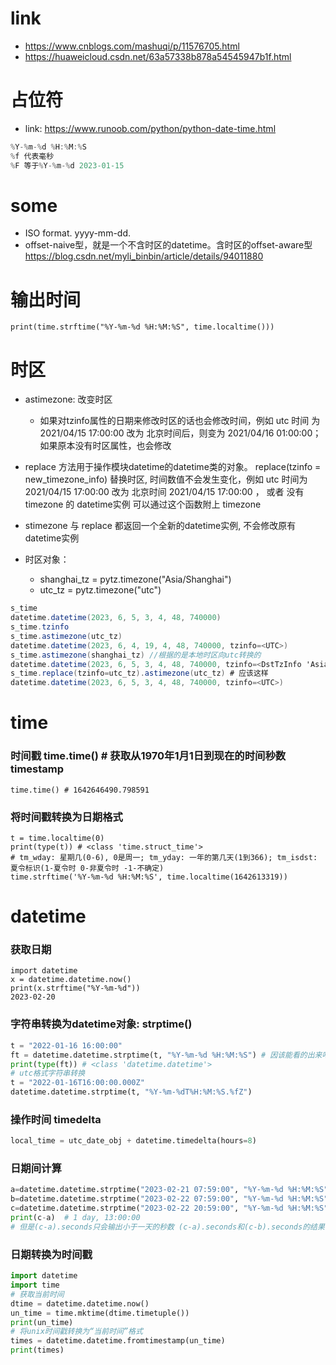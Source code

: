 # link
- https://www.cnblogs.com/mashuqi/p/11576705.html
- https://huaweicloud.csdn.net/63a57338b878a54545947b1f.html
# 占位符
- link: https://www.runoob.com/python/python-date-time.html
```cs
%Y-%m-%d %H:%M:%S
%f 代表毫秒
%F 等于%Y-%m-%d 2023-01-15
```


# some
- ISO format.  yyyy-mm-dd.
- offset-naive型，就是一个不含时区的datetime。含时区的offset-aware型 https://blog.csdn.net/myli_binbin/article/details/94011880
# 输出时间
`print(time.strftime("%Y-%m-%d %H:%M:%S", time.localtime()))`

# 时区
- astimezone: 改变时区
    - 如果对tzinfo属性的日期来修改时区的话也会修改时间，例如 utc 时间 为 2021/04/15 17:00:00 改为 北京时间后，则变为 2021/04/16 01:00:00；如果原本没有时区属性，也会修改
- replace 方法用于操作模块datetime的datetime类的对象。 replace(tzinfo = new_timezone_info) 替换时区, 时间数值不会发生变化，例如 utc 时间为 2021/04/15 17:00:00 改为 北京时间 2021/04/15 17:00:00 ， 或者 没有timezone 的 datetime实例 可以通过这个函数附上 timezone
- stimezone 与 replace 都返回一个全新的datetime实例, 不会修改原有datetime实例

- 时区对象：
    - shanghai_tz = pytz.timezone("Asia/Shanghai")
    - utc_tz = pytz.timezone("utc")
```cs
s_time
datetime.datetime(2023, 6, 5, 3, 4, 48, 740000)
s_time.tzinfo
s_time.astimezone(utc_tz)
datetime.datetime(2023, 6, 4, 19, 4, 48, 740000, tzinfo=<UTC>)
s_time.astimezone(shanghai_tz) //根据的是本地时区向utc转换的
datetime.datetime(2023, 6, 5, 3, 4, 48, 740000, tzinfo=<DstTzInfo 'Asia/Shanghai' CST+8:00:00 STD>)
s_time.replace(tzinfo=utc_tz).astimezone(utc_tz) # 应该这样
datetime.datetime(2023, 6, 5, 3, 4, 48, 740000, tzinfo=<UTC>)
```
# time 
### 时间戳 time.time() # 获取从1970年1月1日到现在的时间秒数 timestamp
```
time.time() # 1642646490.798591
```

### 将时间戳转换为日期格式
```
t = time.localtime(0)
print(type(t)) # <class 'time.struct_time'>
# tm_wday: 星期几(0-6), 0是周一; tm_yday: 一年的第几天(1到366); tm_isdst: 夏令标识(1-夏令时 0-非夏令时 -1-不确定)
time.strftime('%Y-%m-%d %H:%M:%S', time.localtime(1642613319))
```

# datetime
### 获取日期
```
import datetime
x = datetime.datetime.now()
print(x.strftime("%Y-%m-%d"))
2023-02-20
```
### 字符串转换为datetime对象: strptime()
```py
t = "2022-01-16 16:00:00"
ft = datetime.datetime.strptime(t, "%Y-%m-%d %H:%M:%S") # 因该能看的出来吧，源字符串中有-，format—str里也写"-"
print(type(ft)) # <class 'datetime.datetime'>
# utc格式字符串转换
t = "2022-01-16T16:00:00.000Z"
datetime.datetime.strptime(t, "%Y-%m-%dT%H:%M:%S.%fZ")
```
### 操作时间 timedelta 
```python
local_time = utc_date_obj + datetime.timedelta(hours=8)
```
### 日期间计算
```python
a=datetime.datetime.strptime("2023-02-21 07:59:00", "%Y-%m-%d %H:%M:%S")  # 也可以是datetime.datetime()对象
b=datetime.datetime.strptime("2023-02-22 07:59:00", "%Y-%m-%d %H:%M:%S")
c=datetime.datetime.strptime("2023-02-22 20:59:00", "%Y-%m-%d %H:%M:%S")
print(c-a)  # 1 day, 13:00:00 
# 但是(c-a).seconds只会输出小于一天的秒数 (c-a).seconds和(c-b).seconds的结果一样
```

### 日期转换为时间戳
```py
import datetime
import time
# 获取当前时间
dtime = datetime.datetime.now()
un_time = time.mktime(dtime.timetuple())
print(un_time)
# 将unix时间戳转换为“当前时间”格式
times = datetime.datetime.fromtimestamp(un_time)
print(times)

```